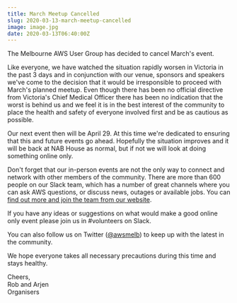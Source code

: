 ```yaml
---
title: March Meetup Cancelled
slug: 2020-03-13-march-meetup-cancelled
image: image.jpg
date: 2020-03-13T06:40:00Z
---
```


The Melbourne AWS User Group has decided to cancel March's event.

Like everyone, we have watched the situation rapidly worsen in Victoria in the past 3 days and in conjunction with our venue, sponsors and speakers we've come to the decision that it would be irresponsible to proceed with March's planned meetup. Even though there has been no official directive from Victoria's Chief Medical Officer there has been no indication that the worst is behind us and we feel it is in the best interest of the community to place the health and safety of everyone involved first and be as cautious as possible.

Our next event then will be April 29. At this time we're dedicated to ensuring that this and future events go ahead. Hopefully the situation improves and it will be back at NAB House as normal, but if not we will look at doing something online only.

Don't forget that our in-person events are not the only way to connect and network with other members of the community. There are more than 600 people on our Slack team, which has a number of great channels where you can ask AWS questions, or discuss news, outages or available jobs. You can [find out more and join the team from our website](https://melb.awsug.org.au/slack).

If you have any ideas or suggestions on what would make a good online only event please join us in #volunteers on Slack.

You can also follow us on Twitter ([@awsmelb](https://twitter.com/awsmelb)) to keep up with the latest in the community.

We hope everyone takes all necessary precautions during this time and stays healthy.

Cheers,<br />
Rob and Arjen<br />
Organisers
